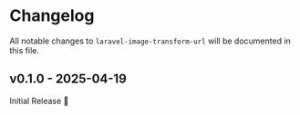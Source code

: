 # Changelog

All notable changes to `laravel-image-transform-url` will be documented in this file.

## v0.1.0 - 2025-04-19

Initial Release 🎉
